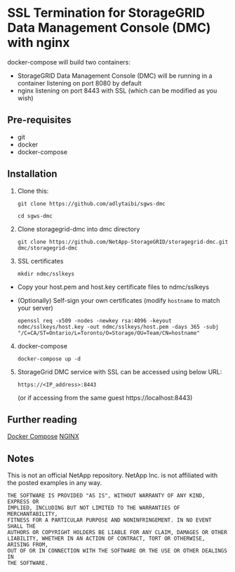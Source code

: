 # SSL Termination for StorageGRID Data Management Console (DMC) with nginx

docker-compose will build two containers:

* StorageGRID Data Management Console (DMC) will be running in a container listening on port 8080 by default
* nginx listening on port 8443 with SSL (which can be modified as you wish)

## Pre-requisites

* git
* docker
* docker-compose

## Installation

1. Clone this:

    ```
    git clone https://github.com/adlytaibi/sgws-dmc
    ```

    ```
    cd sgws-dmc
    ```

2. Clone storagegrid-dmc into dmc directory

    ```
    git clone https://github.com/NetApp-StorageGRID/storagegrid-dmc.git dmc/storagegrid-dmc
    ```

3. SSL certificates

    ```
    mkdir ndmc/sslkeys
    ```

* Copy your host.pem and host.key certificate files to ndmc/sslkeys

* (Optionally) Self-sign your own certificates (modify `hostname` to match your server)

    ```
    openssl req -x509 -nodes -newkey rsa:4096 -keyout ndmc/sslkeys/host.key -out ndmc/sslkeys/host.pem -days 365 -subj "/C=CA/ST=Ontario/L=Toronto/O=Storage/OU=Team/CN=hostname"
    ```

4. docker-compose

    ```
    docker-compose up -d
    ```

5. StorageGrid DMC service with SSL can be accessed using below URL:

    ```
    https://<IP_address>:8443
    ```
	(or if accessing from the same guest https://localhost:8443)

## Further reading
[Docker Compose](https://docs.docker.com/compose/)
[NGINX](https://www.nginx.com/)

## Notes
This is not an official NetApp repository. NetApp Inc. is not affiliated with the posted examples in any way.

```
THE SOFTWARE IS PROVIDED "AS IS", WITHOUT WARRANTY OF ANY KIND, EXPRESS OR
IMPLIED, INCLUDING BUT NOT LIMITED TO THE WARRANTIES OF MERCHANTABILITY,
FITNESS FOR A PARTICULAR PURPOSE AND NONINFRINGEMENT. IN NO EVENT SHALL THE
AUTHORS OR COPYRIGHT HOLDERS BE LIABLE FOR ANY CLAIM, DAMAGES OR OTHER
LIABILITY, WHETHER IN AN ACTION OF CONTRACT, TORT OR OTHERWISE, ARISING FROM,
OUT OF OR IN CONNECTION WITH THE SOFTWARE OR THE USE OR OTHER DEALINGS IN
THE SOFTWARE.
```
